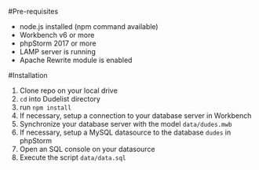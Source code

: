 
#Pre-requisites

- node.js installed (npm command available)
- Workbench v6 or more
- phpStorm 2017 or more
- LAMP server is running
- Apache Rewrite module is enabled

#Installation

1. Clone repo on your local drive
1. `cd` into Dudelist directory
1. run `npm install`
1. If necessary, setup a connection to your database server in Workbench
1. Synchronize your database server with the model `data/dudes.mwb`
1. If necessary, setup a MySQL datasource to the database `dudes` in phpStorm
1. Open an SQL console on your datasource
1. Execute the script `data/data.sql`
